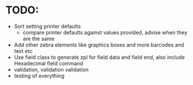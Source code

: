 # TODO:

- Sort setting printer defaults
    - compare printer defaults against values provided, advise when they are the same
- Add other zebra elements like graphics boxes and more barcodes and text etc
- Use field class to generate zpl for field data and field end, also include Hexadecimal field command
- validation, validation validation
- testing of everything
